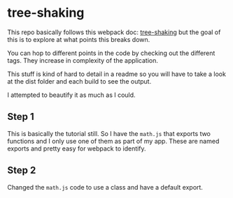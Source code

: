 # tree-shaking

This repo basically follows this webpack doc: [tree-shaking](https://webpack.js.org/guides/tree-shaking/) but the goal of this is to explore at what points this breaks down.

You can hop to different points in the code by checking out the different tags. They increase in complexity of the application.

This stuff is kind of hard to detail in a readme so you will have to take a look at the dist folder and each build to see the output.

I attempted to beautify it as much as I could.

## Step 1

This is basically the tutorial still. So I have the `math.js` that exports two functions and I only use one of them as part of my app. These are named exports and pretty easy for webpack to identify.

## Step 2

Changed the `math.js` code to use a class and have a default export.


